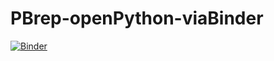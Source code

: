 # PBrep-openPython-viaBinder

[![Binder](https://mybinder.org/badge_logo.svg)](https://mybinder.org/v2/gh/PetraBurdejova/PBrep-openPython-viaBinder/HEAD)
